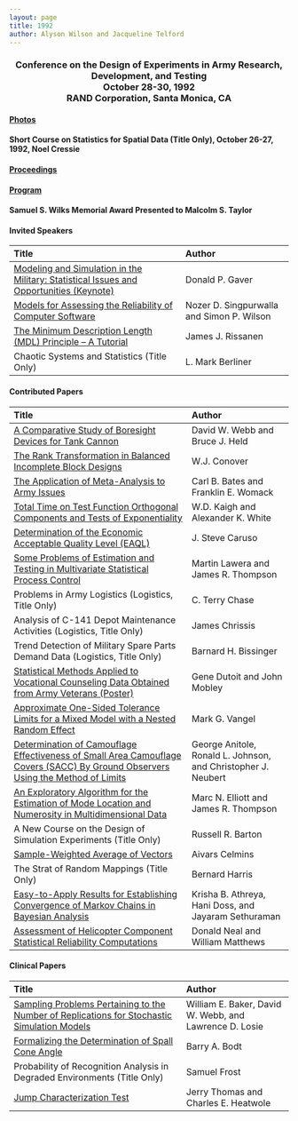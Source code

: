 ```yaml
---
layout: page
title: 1992
author: Alyson Wilson and Jacqueline Telford
---
```

<div align="center"><h3>Conference on the Design of Experiments in Army Research, Development, and Testing<br>
October 28-30, 1992<br>
RAND Corporation, Santa Monica, CA</h3></div>


#### [Photos](https://alysongwilson.github.io/ACAS/DOE5/1992.pdf)

#### Short Course on Statistics for Spatial Data (Title Only), October 26-27, 1992, Noel Cressie

#### [Proceedings](https://alysongwilson.github.io/ACAS/DOE5/DOE38.pdf#page=1)

#### [Program](https://alysongwilson.github.io/ACAS/DOE5/DOE38.pdf#page=8)

#### Samuel S. Wilks Memorial Award Presented to Malcolm S. Taylor


#### Invited Speakers

| Title | Author |
| :--- | :--- |
| [Modeling and Simulation in the Military: Statistical Issues and Opportunities (Keynote)](https://alysongwilson.github.io/ACAS/DOE5/DOE38.pdf#page=13) | Donald P. Gaver |
| [Models for Assessing the Reliability of Computer Software](https://alysongwilson.github.io/ACAS/DOE5/DOE38.pdf#page=149) | Nozer D. Singpurwalla and Simon P. Wilson |
| [The Minimum Description Length (MDL) Principle – A Tutorial](https://alysongwilson.github.io/ACAS/DOE5/DOE38.pdf#page=185) | James J. Rissanen |
| Chaotic Systems and Statistics (Title Only) | L. Mark Berliner |


#### Contributed Papers

| Title | Author |
| :--- | :--- |
| [A Comparative Study of Boresight Devices for Tank Cannon](https://alysongwilson.github.io/ACAS/DOE5/DOE38.pdf#page=43) | David W. Webb and Bruce J. Held |
| [The Rank Transformation in Balanced Incomplete Block Designs](https://alysongwilson.github.io/ACAS/DOE5/DOE38.pdf#page=53) | W.J. Conover |
| [The Application of Meta-Analysis to Army Issues](https://alysongwilson.github.io/ACAS/DOE5/DOE38.pdf#page=64) | Carl B. Bates and Franklin E. Womack |
| [Total Time on Test Function Orthogonal Components and Tests of Exponentiality](https://alysongwilson.github.io/ACAS/DOE5/DOE38.pdf#page=76) | W.D. Kaigh and Alexander K. White |
| [Determination of the Economic Acceptable Quality Level (EAQL)](https://alysongwilson.github.io/ACAS/DOE5/DOE38.pdf#page=98) | J. Steve Caruso |
| [Some Problems of Estimation and Testing in Multivariate Statistical Process Control](https://alysongwilson.github.io/ACAS/DOE5/DOE38.pdf#page=110) | Martin Lawera and James R. Thompson |
| Problems in Army Logistics (Logistics, Title Only) | C. Terry Chase |
| Analysis of C-141 Depot Maintenance Activities (Logistics, Title Only) | James Chrissis |
| Trend Detection of Military Spare Parts Demand Data (Logistics, Title Only) | Barnard H. Bissinger |
| [Statistical Methods Applied to Vocational Counseling Data Obtained from Army Veterans (Poster)](https://alysongwilson.github.io/ACAS/DOE5/DOE38.pdf#page=173) | Gene Dutoit and John Mobley |
| [Approximate One-Sided Tolerance Limits for a Mixed Model with a Nested Random Effect](https://alysongwilson.github.io/ACAS/DOE5/DOE38.pdf#page=213) | Mark G. Vangel |
| [Determination of Camouflage Effectiveness of Small Area Camouflage Covers (SACC) By Ground Observers Using the Method of Limits](https://alysongwilson.github.io/ACAS/DOE5/DOE38.pdf#page=227) | George Anitole, Ronald L. Johnson, and Christopher J. Neubert |
| [An Exploratory Algorithm for the Estimation of Mode Location and Numerosity in Multidimensional Data](https://alysongwilson.github.io/ACAS/DOE5/DOE38.pdf#page=239) | Marc N. Elliott and James R. Thompson |
| A New Course on the Design of Simulation Experiments (Title Only) | Russell R. Barton |
| [Sample-Weighted Average of Vectors](https://alysongwilson.github.io/ACAS/DOE5/DOE38.pdf#page=255) | Aivars Celmins |
| The Strat of Random Mappings (Title Only) | Bernard Harris |
| [Easy-to-Apply Results for Establishing Convergence of Markov Chains in Bayesian Analysis](https://alysongwilson.github.io/ACAS/DOE5/DOE38.pdf#page=272) | Krisha B. Athreya, Hani Doss, and Jayaram Sethuraman |
| [Assessment of Helicopter Component Statistical Reliability Computations](https://alysongwilson.github.io/ACAS/DOE5/DOE38.pdf#page=280) | Donald Neal and William Matthews |


#### Clinical Papers

| Title | Author |
| :--- | :--- |
| [Sampling Problems Pertaining to the Number of Replications for Stochastic Simulation Models](https://alysongwilson.github.io/ACAS/DOE5/DOE38.pdf#page=138) | William E. Baker, David W. Webb, and Lawrence D. Losie |
| [Formalizing the Determination of Spall Cone Angle](https://alysongwilson.github.io/ACAS/DOE5/DOE38.pdf#page=142) | Barry A. Bodt |
| Probability of Recognition Analysis in Degraded Environments (Title Only) | Samuel Frost |
| [Jump Characterization Test](https://alysongwilson.github.io/ACAS/DOE5/DOE38.pdf#page=268) | Jerry Thomas and Charles E. Heatwole |
